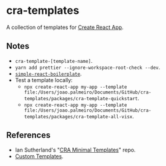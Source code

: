 # cra-templates

A collection of templates for [Create React App](https://create-react-app.dev/).

## Notes

- `cra-template-[template-name]`.
- `yarn add prettier --ignore-workspace-root-check --dev`.
- [`simple-react-boilerplate`](https://github.com/joaopalmeiro/simple-react-boilerplate).
- Test a template locally:
  - `npx create-react-app my-app --template file:/Users/joao.palmeiro/Documents/GitHub/cra-templates/packages/cra-template-quickstart`.
  - `npx create-react-app my-app --template file:/Users/joao.palmeiro/Documents/GitHub/cra-templates/packages/cra-template-all-visx`.

## References

- Ian Sutherland's "[CRA Minimal Templates](https://github.com/iansu/cra-minimal-templates)" repo.
- [Custom Templates](https://create-react-app.dev/docs/custom-templates/).
